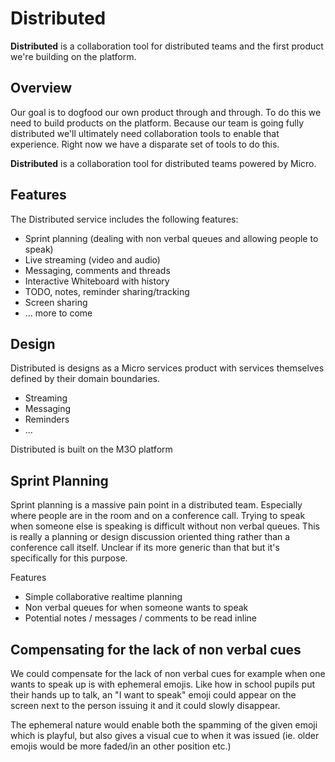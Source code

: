 # Distributed

**Distributed** is a collaboration tool for distributed teams and the first product we're building on the platform.

## Overview

Our goal is to dogfood our own product through and through. To do this we need to build products on the 
platform. Because our team is going fully distributed we'll ultimately need collaboration tools to enable 
that experience. Right now we have a disparate set of tools to do this. 

**Distributed** is a collaboration tool for distributed teams powered by Micro.

## Features

The Distributed service includes the following features:

- Sprint planning (dealing with non verbal queues and allowing people to speak)
- Live streaming (video and audio)
- Messaging, comments and threads
- Interactive Whiteboard with history
- TODO, notes, reminder sharing/tracking
- Screen sharing
- ... more to come

## Design

Distributed is designs as a Micro services product with services themselves defined by their domain boundaries.

- Streaming
- Messaging
- Reminders
- ...

Distributed is built on the M3O platform

## Sprint Planning

Sprint planning is a massive pain point in a distributed team. Especially where people are in the room and on a conference call. 
Trying to speak when someone else is speaking is difficult without non verbal queues. This is really a planning or 
design discussion oriented thing rather than a conference call itself. Unclear if its more generic than that but it's 
specifically for this purpose.

Features

- Simple collaborative realtime planning
- Non verbal queues for when someone wants to speak
- Potential notes / messages / comments to be read inline

## Compensating for the lack of non verbal cues

We could compensate for the lack of non verbal cues for example when one wants to speak up is with ephemeral emojis.
Like how in school pupils put their hands up to talk, an "I want to speak" emoji could appear on the screen next to the person issuing it and it could slowly disappear.

The ephemeral nature would enable both the spamming of the given emoji which is playful, but also gives a visual cue to when it was issued (ie. older emojis would be more faded/in an other position etc.)
